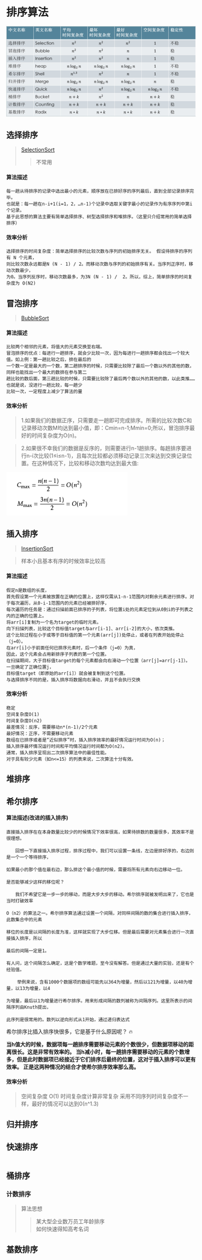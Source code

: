# 排序算法  

![常见的排序算法列表](https://github.com/zhangzeli/sorting_algorithm/blob/master/src/main/resources/sorts.jpg)

## 选择排序
>[SelectionSort](https://github.com/zhangzeli/sorting_algorithm/tree/master/src/main/java/com/zzl/SelectionSort.java)
>> 不常用

#### 算法描述
```aidl
每一趟从待排序的记录中选出最小的元素，顺序放在已排好序的序列最后，直到全部记录排序完毕。
也就是：每一趟在n-i+1(i=1，2，…n-1)个记录中选取关键字最小的记录作为有序序列中第i个记录。
基于此思想的算法主要有简单选择排序、树型选择排序和堆排序。（这里只介绍常用的简单选择排序）
```

#### 效率分析
```
选择排序的时间复杂度：简单选择排序的比较次数与序列的初始排序无关。 假设待排序的序列有 N 个元素，
则比较次数永远都是N (N - 1) / 2。而移动次数与序列的初始排序有关。当序列正序时，移动次数最少，
为0。当序列反序时，移动次数最多，为3N (N - 1) /  2。所以，综上，简单排序的时间复杂度为 O(N2)
```

## 冒泡排序

>[BubbleSort](https://github.com/zhangzeli/sorting_algorithm/tree/master/src/main/java/com/zzl/BubbleSort.java)  

#### 算法描述
```aidl
比较两个相邻的元素，将值大的元素交换至右端。
冒泡排序的优点：每进行一趟排序，就会少比较一次，因为每进行一趟排序都会找出一个较大值。如上例：第一趟比较之后，排在最后的
一个数一定是最大的一个数，第二趟排序的时候，只需要比较除了最后一个数以外的其他的数，同样也能找出一个最大的数排在参与第二
趟比较的数后面，第三趟比较的时候，只需要比较除了最后两个数以外的其他的数，以此类推……也就是说，没进行一趟比较，每一趟少
比较一次，一定程度上减少了算法的量
```
#### 效率分析
>1.如果我们的数据正序，只需要走一趟即可完成排序。所需的比较次数C和记录移动次数M均达到最小值，即：Cmin=n-1;Mmin=0;所以，冒泡排序最好的时间复杂度为O(n)。  

>2.如果很不幸我们的数据是反序的，则需要进行n-1趟排序。每趟排序要进行n-i次比较(1≤i≤n-1)，且每次比较都必须移动记录三次来达到交换记录位置。在这种情况下，比较和移动次数均达到最大值:  

![常见的排序算法列表](https://github.com/zhangzeli/sorting_algorithm/blob/master/src/main/resources/bubblesort.jpg)


## 插入排序

>[InsertionSort](https://github.com/zhangzeli/sorting_algorithm/tree/master/src/main/java/com/zzl/InsertionSort.java) 

>样本小且基本有序的时候效率比较高
#### 算法描述
```aidl
假定n是数组的长度，
首先假设第一个元素被放置在正确的位置上，这样仅需从1-n-1范围内对剩余元素进行排序。对于每次遍历，从0-i-1范围内的元素已经被排好序，
每次遍历的任务是：通过扫描前面已排序的子列表，将位置i处的元素定位到从0到i的子列表之内的正确的位置上。
将arr[i]复制为一个名为target的临时元素。
向下扫描列表，比较这个目标值target与arr[i-1]、arr[i-2]的大小，依次类推。
这个比较过程在小于或等于目标值的第一个元素(arr[j])处停止，或者在列表开始处停止（j=0）。
在arr[i]小于前面任何已排序元素时，后一个条件（j=0）为真，
因此，这个元素会占用新排序子列表的第一个位置。
在扫描期间，大于目标值target的每个元素都会向右滑动一个位置（arr[j]=arr[j-1]）。
一旦确定了正确位置j，
目标值target（即原始的arr[i]）就会被复制到这个位置。
与选择排序不同的是，插入排序将数据向右滑动，并且不会执行交换
```
#### 效率分析
```
稳定 
空间复杂度O(1) 
时间复杂度O(n2) 
最差情况：反序，需要移动n*(n-1)/2个元素 
最好情况：正序，不需要移动元素
数组在已排序或者是“近似排序”时，插入排序效率的最好情况运行时间为O(n)；
插入排序最坏情况运行时间和平均情况运行时间都为O(n2)。
通常，插入排序呈现出二次排序算法中的最佳性能。
对于具有较少元素（如n<=15）的列表来说，二次算法十分有效。
```

## 堆排序

## 希尔排序

#### 算法描述(改进的插入排序)
```aidl
直接插入排序在在本身数量比较少的时候情况下效率很高，如果待排数的数量很多，其效率不是很理想。

　　回想一下直接插入排序过程，排序过程中，我们可以设置一条线，左边是排好序的，右边则是一个一个等待排序，

如果最小的那个值在最右边，那么排这个最小值的时候，需要将所有元素向右边移动一位。

是否能够减少这样的移位呢？

　　我们不希望它是一步一步的移动，而是大步大步的移动。希尔排序就被发明出来了，它也是当时打破效率

O（n2）的算法之一。希尔排序算法通过设置一个间隔，对同样间隔的数的集合进行插入排序，此数集合中的元素

移位的长度是以间隔的长度为准，这样就实现了大步位移。但是最后需要对元素集合进行一次直接插入排序，所以

最后的间隔一定是1。

有人问，这个间隔怎么确定，这是个数学难题，至今没有解答。但是通过大量的实验，还是有个经验值。

    举例来说，含有1000个数据项的数组可能先以364为增量，然后以121为增量，以40为增量，以13为增量，以4
    
为增量，最后以1为增量进行希尔排序。用来形成间隔的数列被称为间隔序列。这里所表示的间隔序列由Knuth提出，

此序列是很常用的。数列以逆向形式从1开始，通过递归表达式

```
希尔排序比插入排序快很多，它是基于什么原因呢？ :fire:

**当h值大的时候，数据项每一趟排序需要移动元素的个数很少，但数据项移动的距离很长。这是非常有效率的。
当h减小时，每一趟排序需要移动的元素的个数增多，但是此时数据项已经接近于它们排序后最终的位置，这对于插入排序可以更有效率。
正是这两种情况的结合才使希尔排序效率那么高。**

#### 效率分析
> 空间复杂度 O(1)
> 时间复杂度计算非常复杂 采用不同序列时间复杂度不一样，最好的情况可以达到0(n^1.3)

## 归并排序


## 快速排序
```aidl

```

## 桶排序

### 计数排序
>算法思想 
>>某大型企业数万员工年龄排序  
>>如何快速得知高考名词

## 基数排序

